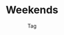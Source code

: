 ---
title: Weekends
subtitle: Tag
layout: "layouts/journal/journal-tag.njk"
eleventyComputed:
  tag: weekends
---